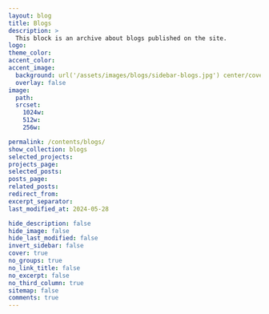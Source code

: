 ```yaml
---
layout: blog
title: Blogs
description: >
  This block is an archive about blogs published on the site.
logo:
theme_color:
accent_color:
accent_image:
  background: url('/assets/images/blogs/sidebar-blogs.jpg') center/cover
  overlay: false
image:
  path:
  srcset:
    1024w:
    512w:
    256w:

permalink: /contents/blogs/
show_collection: blogs
selected_projects:
projects_page:
selected_posts:
posts_page:
related_posts:
redirect_from:
excerpt_separator:
last_modified_at: 2024-05-28

hide_description: false
hide_image: false
hide_last_modified: false
invert_sidebar: false
cover: true
no_groups: true
no_link_title: false
no_excerpt: false
no_third_column: true
sitemap: false
comments: true
---
```



